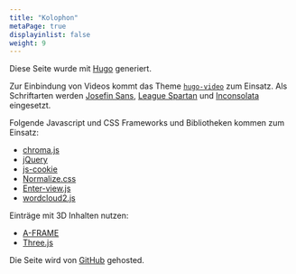 ```yaml
---
title: "Kolophon"
metaPage: true
displayinlist: false
weight: 9
---
```


Diese Seite wurde mit [Hugo](https://gohugo.io/) generiert.

Zur Einbindung von Videos kommt das Theme [`hugo-video`](https://github.com/martignoni/hugo-video) zum Einsatz. Als Schriftarten werden [Josefin Sans](https://github.com/googlefonts/josefinsans), [League Spartan](https://www.theleagueofmoveabletype.com/league-spartan) und [Inconsolata](https://github.com/googlefonts/inconsolata) eingesetzt.

Folgende Javascript und CSS Frameworks und Bibliotheken kommen zum Einsatz:

<ul class="inline-list">
    <li><a href="https://github.com/gka/chroma.js">chroma.js</a></li>
    <li><a href="https://jquery.com/">jQuery</a></li>
    <li><a href="https://github.com/js-cookie/js-cookie">js-cookie</a></li>
    <li><a href="https://necolas.github.io/normalize.css/">Normalize.css</a></li>
    <li><a href="https://russellgoldenberg.github.io/enter-view/">Enter-view.js</a></li>
    <li><a href="https://wordcloud2-js.timdream.org/#love">wordcloud2.js</a></li>
    <!--
    <li><a href="https://michalsnik.github.io/aos/">AOS (Animate On Scroll Library)</a></li>
    -->
</ul>

Einträge mit 3D Inhalten nutzen:

<ul class="inline-list">
    <li><a href="https://aframe.io/">A-FRAME</a></li>
    <li><a href="https://threejs.org/">Three.js</a></li>
</ul>

Die Seite wird von [GitHub](https://github.com/) gehosted.
